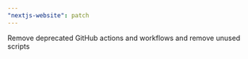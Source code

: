 ```yaml
---
"nextjs-website": patch
---
```


Remove deprecated GitHub actions and workflows and remove unused scripts
